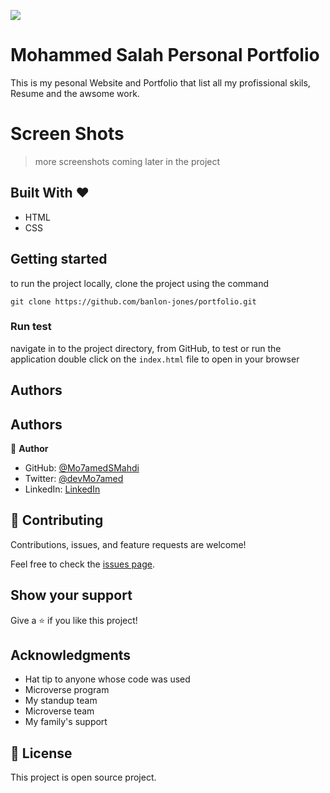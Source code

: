 ![](https://img.shields.io/badge/Microverse-blueviolet)

# Mohammed Salah Personal Portfolio

This is my pesonal Website and Portfolio that list all my profissional skils, Resume and the awsome work.

# Screen Shots

> more screenshots coming later in the project

## Built With &hearts;

- HTML
- CSS

## Getting started

to run the project locally, clone the project using the command

`git clone https://github.com/banlon-jones/portfolio.git`

### Run test

navigate in to the project directory, from GitHub,
to test or run the application double click on the `index.html` file to open in your browser

## Authors

## Authors

👤 **Author**

- GitHub: [@Mo7amedSMahdi](https://github.com/Mo7amedSMahdi)
- Twitter: [@devMo7amed](https://twitter.com/devMo7amed)
- LinkedIn: [LinkedIn](https://www.linkedin.com/in/mohammed-mahdi-b20340162/)

## 🤝 Contributing

Contributions, issues, and feature requests are welcome!

Feel free to check the [issues page](../../issues/).

## Show your support

Give a ⭐️ if you like this project!

## Acknowledgments

- Hat tip to anyone whose code was used
- Microverse program
- My standup team
- Microverse team
- My family's support

## 📝 License

This project is open source project.
